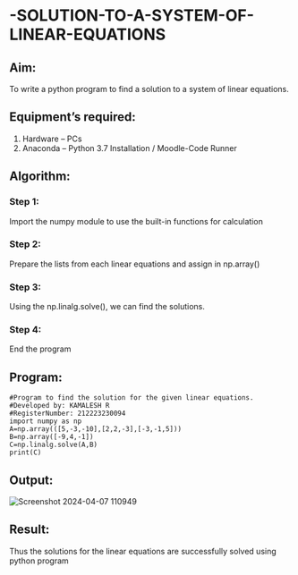 # -SOLUTION-TO-A-SYSTEM-OF-LINEAR-EQUATIONS
## Aim:
To write a python program to find a solution to a system of linear equations.
## Equipment’s required:
1. 	Hardware – PCs
2. 	Anaconda – Python 3.7 Installation / Moodle-Code Runner
## Algorithm:
### Step 1: 
Import the numpy module to use the built-in functions for calculation
### Step 2: 
Prepare the lists from each linear equations and assign in np.array()
### Step 3: 
Using the np.linalg.solve(), we can find the solutions.
### Step 4: 
End the program
## Program:
```
#Program to find the solution for the given linear equations.
#Developed by: KAMALESH R
#RegisterNumber: 212223230094
import numpy as np
A=np.array(([5,-3,-10],[2,2,-3],[-3,-1,5]))
B=np.array([-9,4,-1])
C=np.linalg.solve(A,B)
print(C)
```
## Output:
![Screenshot 2024-04-07 110949](https://github.com/KAMALESHNITHYA/-SOLUTION-TO-A-SYSTEM-OF-LINEAR-EQUATIONS/assets/145743119/01480c65-582e-4d0e-9ecd-bf3ecaf9ca31)

## Result: 
Thus the solutions for the linear equations are successfully solved using python program

